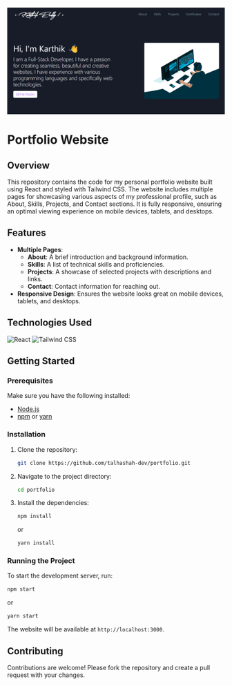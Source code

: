 ![Screenshot](src/assets/images/portfolio.png)

# Portfolio Website

## Overview

This repository contains the code for my personal portfolio website built using React and styled with Tailwind CSS. The website includes multiple pages for showcasing various aspects of my professional profile, such as About, Skills, Projects, and Contact sections. It is fully responsive, ensuring an optimal viewing experience on mobile devices, tablets, and desktops.

## Features

- **Multiple Pages**:
  - **About**: A brief introduction and background information.
  - **Skills**: A list of technical skills and proficiencies.
  - **Projects**: A showcase of selected projects with descriptions and links.
  - **Contact**: Contact information for reaching out.
- **Responsive Design**: Ensures the website looks great on mobile devices, tablets, and desktops.

## Technologies Used

![React](https://img.shields.io/badge/React-20232A?style=for-the-badge&logo=react&logoColor=61DAFB)
![Tailwind CSS](https://img.shields.io/badge/Tailwind_CSS-38B2AC?style=for-the-badge&logo=tailwind-css&logoColor=white)
<!-- ![React Router](https://img.shields.io/badge/React_Router-CA4245?style=for-the-badge&logo=react-router&logoColor=white) -->


## Getting Started

### Prerequisites

Make sure you have the following installed:

- [Node.js](https://nodejs.org/)
- [npm](https://www.npmjs.com/) or [yarn](https://yarnpkg.com/)

### Installation

1. Clone the repository:

   ```bash
   git clone https://github.com/talhashah-dev/portfolio.git
   ```

2. Navigate to the project directory:

   ```bash
   cd portfolio
   ```

3. Install the dependencies:

   ```bash
   npm install
   ```

   or

   ```bash
   yarn install
   ```

### Running the Project

To start the development server, run:

```bash
npm start
```

or

```bash
yarn start
```

The website will be available at `http://localhost:3000`.

## Contributing

Contributions are welcome! Please fork the repository and create a pull request with your changes.
